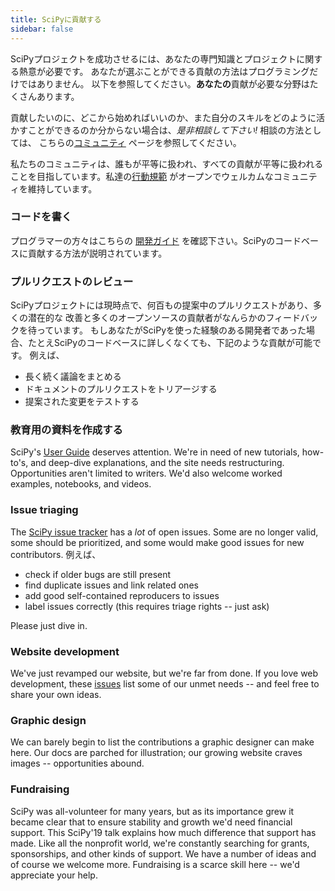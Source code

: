```yaml
---
title: SciPyに貢献する
sidebar: false
---
```


SciPyプロジェクトを成功させるには、あなたの専門知識とプロジェクトに関する熱意が必要です。
あなたが選ぶことができる貢献の方法はプログラミングだけではありません。
以下を参照してください。**あなたの**貢献が必要な分野はたくさんあります。

貢献したいのに、どこから始めればいいのか、また自分のスキルをどのように活かすことができるのか分からない場合は、_是非相談して下さい!_
相談の方法としては、 こちらの[コミュニティ](/community) ページを参照してください。

私たちのコミュニティは、誰もが平等に扱われ、すべての貢献が平等に扱われることを目指しています。私達の[行動規範](https://docs.scipy.org/doc/scipy/dev/conduct/code_of_conduct.html)
がオープンでウェルカムなコミュニティを維持しています。

### コードを書く

プログラマーの方々はこちらの
[開発ガイド](https://scipy.github.io/devdocs/dev/contributor/development_workflow.html#development-workflow)
を確認下さい。SciPyのコードベースに貢献する方法が説明されています。

### プルリクエストのレビュー

SciPyプロジェクトには現時点で、何百もの提案中のプルリクエストがあり、多くの潜在的な
改善と多くのオープンソースの貢献者がなんらかのフィードバックを待っています。 もしあなたがSciPyを使った経験のある開発者であった場合、たとえSciPyのコードベースに詳しくなくても、下記のような貢献が可能です。 例えば、

- 長く続く議論をまとめる
- ドキュメントのプルリクエストをトリアージする
- 提案された変更をテストする

### 教育用の資料を作成する

SciPy's [User Guide](https://docs.scipy.org/doc/scipy/tutorial/index.html)
deserves attention.
We're in need of new tutorials, how-to's, and deep-dive explanations, and the
site needs restructuring. Opportunities aren't limited to writers. We'd also
welcome worked examples, notebooks, and videos.

### Issue triaging

The [SciPy issue tracker](https://github.com/scipy/scipy/issues) has a _lot_
of open issues. Some are no longer valid, some should be prioritized, and some
would make good issues for new contributors. 例えば、

- check if older bugs are still present
- find duplicate issues and link related ones
- add good self-contained reproducers to issues
- label issues correctly (this requires triage rights -- just ask)

Please just dive in.

### Website development

We've just revamped our website, but we're far from done. If you love web
development, these
[issues](https://github.com/scipy/scipy.org/issues)
list some of our unmet needs -- and feel free to share your own ideas.

### Graphic design

We can barely begin to list the contributions a graphic designer can make here.
Our docs are parched for illustration; our growing website craves images --
opportunities abound.

### Fundraising

SciPy was all-volunteer for many years, but as its importance grew it became
clear that to ensure stability and growth we'd need financial support. This
SciPy'19 talk explains how much
difference that support has made. Like all the nonprofit world, we're
constantly searching for grants, sponsorships, and other kinds of support. We
have a number of ideas and of course we welcome more. Fundraising is a scarce
skill here -- we'd appreciate your help.

